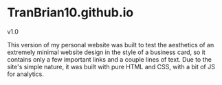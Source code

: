 # TranBrian10.github.io

v1.0

This version of my personal website was built to test the aesthetics of an extremely minimal website design in the style of a business card, so it contains only a few important links and a couple lines of text. Due to the site's simple nature, it was built with pure HTML and CSS, with a bit of JS for analytics.
